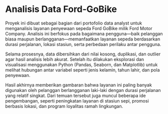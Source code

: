 # Analisis Data Ford-GoBike
Proyek ini dibuat sebagai bagian dari portofolio data analyst untuk menganalisis layanan penyewaan sepeda Ford GoBike milik Ford Motor Company. Analisis ini berfokus pada bagaimana pengguna—baik pelanggan biasa maupun berlangganan—memanfaatkan layanan sepeda berdasarkan durasi perjalanan, lokasi stasiun, serta perbedaan perilaku antar pengguna.

Selama prosesnya, data dibersihkan dari nilai kosong, duplikasi, dan outlier agar hasil analisis lebih akurat. Setelah itu dilakukan eksplorasi dan visualisasi menggunakan Python (Pandas, Seaborn, dan Matplotlib) untuk melihat hubungan antar variabel seperti jenis kelamin, tahun lahir, dan pola penyewaan.

Hasil akhirnya memberikan gambaran bahwa layanan ini paling banyak digunakan oleh pelanggan berlangganan laki-laki dengan durasi perjalanan yang relatif singkat. Dari temuan tersebut juga muncul beberapa ide pengembangan, seperti peningkatan layanan di stasiun sepi, promosi berbasis lokasi, dan program loyalitas ramah lingkungan.
